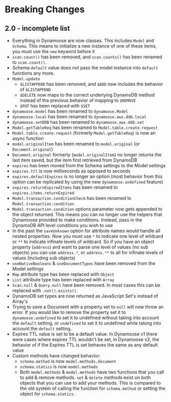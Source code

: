# Breaking Changes

## 2.0 - incomplete list

- Everything in Dynamoose are now classes. This includes `Model` and `Schema`. This means to initialize a new instance of one of these items, you must use the `new` keyword before it
- `scan.count()` has been removed, and `scan.counts()` has been renamed to `scan.count()`.
- Schema `default` value does not pass the model instance into `default` functions any more.
- `Model.update`
	- `$LISTAPPEND` has been removed, and `$ADD` now includes the behavior of `$LISTAPPEND`
	- `$DELETE` now maps to the correct underlying DynamoDB method instead of the previous behavior of mapping to `$REMOVE`
	- `$PUT` has been replaced with `$SET`
- `dynamoose.model` has been renamed to `dynamoose.Model`
- `dynamoose.local` has been renamed to `dynamoose.aws.ddb.local`
- `dynamoose.setDDB` has been renamed to `dynamoose.aws.ddb.set`
- `Model.getTableReq` has been renamed to `Model.table.create.request`
- `Model.table.create.request` (formerly `Model.getTableReq`) is now an async function
- `model.originalItem` has been renamed to `model.original` (or `Document.original`)
- `Document.original` formerly (`model.originalItem`) no longer returns the last item saved, but the item first retrieved from DynamoDB
- `expires` has been moved from the Schema settings to the Model settings
- `expires.ttl` is now milliseconds as opposed to seconds
- `expires.defaultExpires` is no longer an option (most behavior from this option can be replicated by using the new `dynamoose.undefined` feature)
- `expires.returnExpiredItems` has been renamed to `expires.items.returnExpired`
- `Model.transaction.conditionCheck` has been renamed to `Model.transaction.condition`
- `Model.transaction.condition` options parameter now gets appended to the object returned. This means you can no longer use the helpers that Dynamoose provided to make conditions. Instead, pass in the DynamoDB API level conditions you wish to use
- In the past the `saveUnknown` option for attribute names would handle all nested properties. Now you must use `*` to indicate one level of wildcard or `**` to indicate infinate levels of wildcard. So if you have an object property (`address`) and want to parse one level of values (no sub objects) you can use `address.*`, or `address.**` to all for infinate levels of values (including sub objects)
- `useNativeBooleans` & `useDocumentTypes` have been removed from the Model settings
- `Map` attribute type has been replaced with `Object`
- `List` attribute type has been replaced with `Array`
- `Scan.null` & `Query.null` have been removed. In most cases this can be replaced with `.not().exists()`.
- DynamoDB set types are now returned as JavaScript Set's instead of Array's
- Trying to save a Document with a property set to `null` will now throw an error. If you would like to remove the property set it to `dynamoose.undefined` to set it to undefined without taking into account the `default` setting, or `undefined` to set it to undefined while taking into account the `default` setting.
- Expires TTL value is set to be a default value. In Dynamoose v1 there were cases where expires TTL wouldn't be set, in Dynamoose v2, the behavior of if the Expires TTL is set behaves the same as any default value
- Custom methods have changed behavior:
	- `schema.method` is now `model.methods.document`
	- `schema.statics` is now `model.methods`
	- Both `model.methods` & `model.methods` have two functions that you call to add & remove methods. `set` & `delete` methods exist on both objects that you can use to add your methods. This is compared to the old system of calling the function for `schema.method` or setting the object for `schema.statics`.
